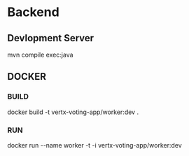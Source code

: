 # Backend

## Devlopment Server
mvn compile exec:java

## DOCKER 

### BUILD
docker build -t vertx-voting-app/worker:dev . 

### RUN 
docker run --name worker -t -i vertx-voting-app/worker:dev
